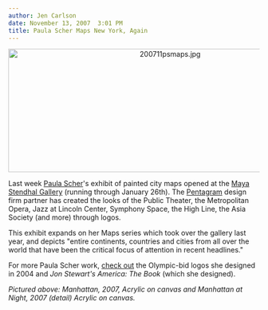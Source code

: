 ```yaml
---
author: Jen Carlson
date: November 13, 2007  3:01 PM
title: Paula Scher Maps New York, Again
---
```


<center><img alt="200711psmaps.jpg" src="https://web.archive.org/web/20110624103513im_/http://gothamist.com/attachments/arts_jen/200711psmaps.jpg" width="633" height="247"></center>
<p>
Last week <a href="https://web.archive.org/web/20110624103513/http://pentagram.com/en/partners/paula-scher.php">Paula Scher</a>&apos;s exhibit of painted city maps opened at the <a href="https://web.archive.org/web/20110624103513/http://www.mayastendhalgallery.com/p_scher-rp-page.html">Maya Stendhal Gallery</a> (running through January 26th). The <a href="https://web.archive.org/web/20110624103513/http://www.pentagram.com/">Pentagram</a> design firm partner has created the looks of the Public Theater, the Metropolitan Opera, Jazz at Lincoln Center, Symphony Space, the High Line, the Asia Society (and more) through logos. 

</p><p>This exhibit expands on her Maps series which took over the gallery last year, and depicts &quot;entire continents, countries and cities from all over the world that have been the critical focus of attention in recent headlines.&quot;</p>

<p>For more Paula Scher work, <a href="https://web.archive.org/web/20110624103513/http://gothamist.com/2004/04/07/alternate_nyc_olympic_bid_logo.php">check out</a> the Olympic-bid logos she designed in 2004 and <em>Jon Stewart&apos;s America: The Book</em> (which she designed).</p>

<p><em>Pictured above: Manhattan, 2007, Acrylic on canvas and Manhattan at Night, 2007 (detail) Acrylic on canvas.</em></p>